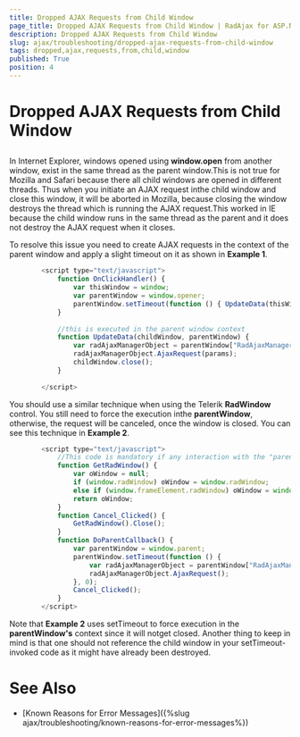 ```yaml
---
title: Dropped AJAX Requests from Child Window
page_title: Dropped AJAX Requests from Child Window | RadAjax for ASP.NET AJAX Documentation
description: Dropped AJAX Requests from Child Window
slug: ajax/troubleshooting/dropped-ajax-requests-from-child-window
tags: dropped,ajax,requests,from,child,window
published: True
position: 4
---
```


# Dropped AJAX Requests from Child Window



## 

In Internet Explorer, windows opened using **window.open** from another window, exist in the same thread as the parent window.This is not true for Mozilla and Safari because there all child windows are opened in different threads. Thus when you initiate an AJAX request inthe child window and close this window, it will be aborted in Mozilla, because closing the window destroys the thread which is running the AJAX request.This worked in IE because the child window runs in the same thread as the parent and it does not destroy the AJAX request when it closes.

To resolve this issue you need to create AJAX requests in the context of the parent window and apply a slight timeout on it as shown in **Example 1**.

````JavaScript
	    <script type="text/javascript">
	        function OnClickHandler() {
	            var thisWindow = window;
	            var parentWindow = window.opener;
	            parentWindow.setTimeout(function () { UpdateData(thisWindow, parentWindow) }, 0);
	        }
	
	        //this is executed in the parent window context
	        function UpdateData(childWindow, parentWindow) {
	            var radAjaxManagerObject = parentWindow["RadAjaxManager1"];
	            radAjaxManagerObject.AjaxRequest(params);
	            childWindow.close();
	        }
	 
	    </script>
````





You should use a similar technique when using the Telerik **RadWindow** control. You still need to force the execution inthe **parentWindow**, otherwise, the request will be canceled, once the window is closed. You can see this technique in **Example 2**.

````JavaScript
	    <script type="text/javascript">
	        //This code is mandatory if any interaction with the "parent" RadWindow object is needed
	        function GetRadWindow() {
	            var oWindow = null;
	            if (window.radWindow) oWindow = window.radWindow;
	            else if (window.frameElement.radWindow) oWindow = window.frameElement.radWindow;
	            return oWindow;
	        }
	        function Cancel_Clicked() {
	            GetRadWindow().Close();
	        }
	        function DoParentCallback() {
	            var parentWindow = window.parent;
	            parentWindow.setTimeout(function () {
	                var radAjaxManagerObject = parentWindow["RadAjaxManager1"];
	                radAjaxManagerObject.AjaxRequest();
	            }, 0);
	            Cancel_Clicked();
	        }
	    </script>
````



Note that **Example 2** uses setTimeout to force execution in the **parentWindow's** context since it will notget closed. Another thing to keep in mind is that one should not reference the child window in your setTimeout-invoked code as it might have already been destroyed.

# See Also

 * [Known Reasons for Error Messages]({%slug ajax/troubleshooting/known-reasons-for-error-messages%})

